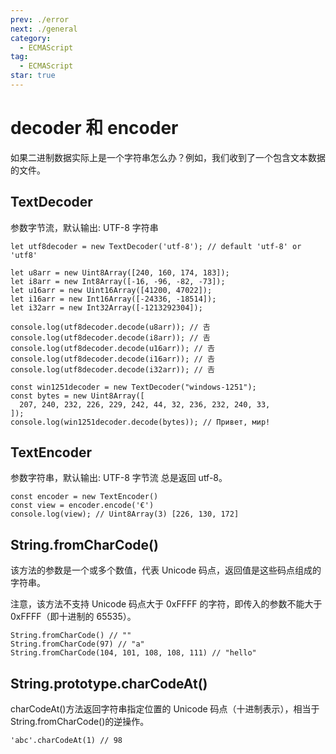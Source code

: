 ```yaml
---
prev: ./error
next: ./general
category:
  - ECMAScript
tag:
  - ECMAScript
star: true
---
```


# decoder 和 encoder

如果二进制数据实际上是一个字符串怎么办？例如，我们收到了一个包含文本数据的文件。

<!-- more -->

## TextDecoder

参数字节流，默认输出: UTF-8 字符串

```js:no-line-numbers
let utf8decoder = new TextDecoder('utf-8'); // default 'utf-8' or 'utf8'

let u8arr = new Uint8Array([240, 160, 174, 183]);
let i8arr = new Int8Array([-16, -96, -82, -73]);
let u16arr = new Uint16Array([41200, 47022]);
let i16arr = new Int16Array([-24336, -18514]);
let i32arr = new Int32Array([-1213292304]);

console.log(utf8decoder.decode(u8arr)); // 𠮷
console.log(utf8decoder.decode(i8arr)); // 𠮷
console.log(utf8decoder.decode(u16arr)); // 𠮷
console.log(utf8decoder.decode(i16arr)); // 𠮷
console.log(utf8decoder.decode(i32arr)); // 𠮷

const win1251decoder = new TextDecoder("windows-1251");
const bytes = new Uint8Array([
  207, 240, 232, 226, 229, 242, 44, 32, 236, 232, 240, 33,
]);
console.log(win1251decoder.decode(bytes)); // Привет, мир!
```

## TextEncoder

参数字符串，默认输出: UTF-8 字节流 总是返回 utf-8。

```js:no-line-numbers
const encoder = new TextEncoder()
const view = encoder.encode('€')
console.log(view); // Uint8Array(3) [226, 130, 172]
```

## String.fromCharCode()

该方法的参数是一个或多个数值，代表 Unicode 码点，返回值是这些码点组成的字符串。

注意，该方法不支持 Unicode 码点大于 0xFFFF 的字符，即传入的参数不能大于 0xFFFF（即十进制的 65535）。

```js:no-line-numbers
String.fromCharCode() // ""
String.fromCharCode(97) // "a"
String.fromCharCode(104, 101, 108, 108, 111) // "hello"
```

## String.prototype.charCodeAt()

charCodeAt()方法返回字符串指定位置的 Unicode 码点（十进制表示），相当于 String.fromCharCode()的逆操作。

```js:no-line-numbers
'abc'.charCodeAt(1) // 98
```
